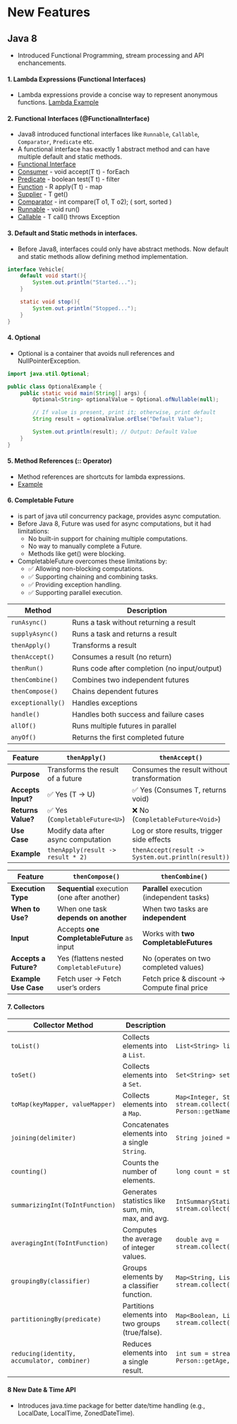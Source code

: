 # New Features

## Java 8

* Introduced Functional Programming, stream processing and API enchancements.

#### 1. Lambda Expressions (Functional Interfaces)

* Lambda expressions provide a concise way to represent anonymous functions.
[Lambda Example](./concepts/java8/Lambda.java)

#### 2. Functional Interfaces (@FunctionalInterface)

* Java8 introduced functional interfaces like `Runnable`, `Callable`, `Comparator`, `Predicate` etc.
* A functional interface has exactly 1 abstract method and can have multiple default and static methods.
* [Functional Interface](./concepts/java8/FunctionalInterfaceExample.java)
* [Consumer](./concepts/java8/ConsumerExample.java) - void accept(T t) - forEach
* [Predicate](./concepts/java8/PredicateExample.java) - boolean test(T t) - filter
* [Function](./concepts/java8/FunctionExample.java) - R apply(T t) - map
* [Supplier](./concepts/java8/SupplierExample.java) - T get()
* [Comparator](./concepts/java8/ComparatorExample.java) - int compare(T o1, T o2); ( sort, sorted )
* [Runnable]() - void run()
* [Callable]() - T call() throws Exception

#### 3. Default and Static methods in interfaces.

* Before Java8, interfaces could only have abstract methods. Now default and static methods allow defining method implementation.

```java
interface Vehicle{
    default void start(){
        System.out.println("Started...");
    }

    static void stop(){
        System.out.println("Stopped...");
    }
}
```            

#### 4. Optional

* Optional<T> is a container that avoids null references and NullPointerException.
```java
import java.util.Optional;

public class OptionalExample {
    public static void main(String[] args) {
        Optional<String> optionalValue = Optional.ofNullable(null);

        // If value is present, print it; otherwise, print default
        String result = optionalValue.orElse("Default Value");

        System.out.println(result); // Output: Default Value
    }
}
```

#### 5. Method References (:: Operator)

* Method references are shortcuts for lambda expressions.
* [Example](./concepts/java8/MethodReferenceExample.java)



#### 6. Completable Future

* is part of java util concurrency package, provides async computation.
* Before Java 8, Future was used for async computations, but it had limitations:
  * No built-in support for chaining multiple computations.
  * No way to manually complete a Future.
  * Methods like get() were blocking.
* CompletableFuture overcomes these limitations by: 
  * ✅ Allowing non-blocking computations.
  * ✅ Supporting chaining and combining tasks.
  * ✅ Providing exception handling.
  * ✅ Supporting parallel execution.

| Method            | Description                                  |
| ----------------- | -------------------------------------------- |
| `runAsync()`      | Runs a task without returning a result       |
| `supplyAsync()`   | Runs a task and returns a result             |
| `thenApply()`     | Transforms a result                          |
| `thenAccept()`    | Consumes a result (no return)                |
| `thenRun()`       | Runs code after completion (no input/output) |
| `thenCombine()`   | Combines two independent futures             |
| `thenCompose()`   | Chains dependent futures                     |
| `exceptionally()` | Handles exceptions                           |
| `handle()`        | Handles both success and failure cases       |
| `allOf()`         | Runs multiple futures in parallel            |
| `anyOf()`         | Returns the first completed future           |


| Feature            | `thenApply()`                       | `thenAccept()`                                     | `thenRun()`                                           |
| ------------------ | ----------------------------------- | -------------------------------------------------- | ----------------------------------------------------- |
| **Purpose**        | Transforms the result of a future   | Consumes the result without transformation         | Runs a task after completion without using the result |
| **Accepts Input?** | ✅ Yes (T → U)                       | ✅ Yes (Consumes T, returns void)                   | ❌ No (Only runs after completion)                     |
| **Returns Value?** | ✅ Yes (`CompletableFuture<U>`)      | ❌ No (`CompletableFuture<Void>`)                   | ❌ No (`CompletableFuture<Void>`)                      |
| **Use Case**       | Modify data after async computation | Log or store results, trigger side effects         | Execute a final step (cleanup, notification, etc.)    |
| **Example**        | `thenApply(result -> result * 2)`   | `thenAccept(result -> System.out.println(result))` | `thenRun(() -> System.out.println("Done!"))`          |



| Feature               | `thenCompose()`                              | `thenCombine()`                              |
| --------------------- | -------------------------------------------- | -------------------------------------------- |
| **Execution Type**    | **Sequential** execution (one after another) | **Parallel** execution (independent tasks)   |
| **When to Use?**      | When one task **depends on another**         | When two tasks are **independent**           |
| **Input**             | Accepts **one CompletableFuture** as input   | Works with **two CompletableFutures**        |
| **Accepts a Future?** | Yes (flattens nested `CompletableFuture`)    | No (operates on two completed values)        |
| **Example Use Case**  | Fetch user → Fetch user’s orders             | Fetch price & discount → Compute final price |

#### 7. Collectors

| Collector Method                            | Description                                       | Example Usage                                                                                           |
| ------------------------------------------- | ------------------------------------------------- | ------------------------------------------------------------------------------------------------------- |
| `toList()`                                  | Collects elements into a `List`.                  | `List<String> list = stream.collect(Collectors.toList());`                                              |
| `toSet()`                                   | Collects elements into a `Set`.                   | `Set<String> set = stream.collect(Collectors.toSet());`                                                 |
| `toMap(keyMapper, valueMapper)`             | Collects elements into a `Map`.                   | `Map<Integer, String> map = stream.collect(Collectors.toMap(Person::getId, Person::getName));`          |
| `joining(delimiter)`                        | Concatenates elements into a single `String`.     | `String joined = stream.collect(Collectors.joining(", "));`                                             |
| `counting()`                                | Counts the number of elements.                    | `long count = stream.collect(Collectors.counting());`                                                   |
| `summarizingInt(ToIntFunction)`             | Generates statistics like sum, min, max, and avg. | `IntSummaryStatistics stats = stream.collect(Collectors.summarizingInt(Person::getAge));`               |
| `averagingInt(ToIntFunction)`               | Computes the average of integer values.           | `double avg = stream.collect(Collectors.averagingInt(Person::getAge));`                                 |
| `groupingBy(classifier)`                    | Groups elements by a classifier function.         | `Map<String, List<Person>> grouped = stream.collect(Collectors.groupingBy(Person::getDepartment));`     |
| `partitioningBy(predicate)`                 | Partitions elements into two groups (true/false). | `Map<Boolean, List<Person>> partitioned = stream.collect(Collectors.partitioningBy(Person::isActive));` |
| `reducing(identity, accumulator, combiner)` | Reduces elements into a single result.            | `int sum = stream.collect(Collectors.reducing(0, Person::getAge, Integer::sum));`                       |


#### 8 New Date & Time API

* Introduces java.time package for better date/time handling (e.g., LocalDate, LocalTime, ZonedDateTime).
